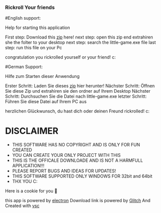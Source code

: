 ### Rickroll Your friends 


#English support:

Help for starting this application

First step: Download this [zip](https://cdn.glitch.com/f7a0954c-13ee-4cbb-a656-ebd48f5ff604%2Flittlegame.exe.zip?v=1622584976906) here! 
next step: open this zip end extrahiren she the folter to your desktop
next step: search the little-game.exe file 
last step: run this file on your Pc

congratulation you rickrolled yourself or your friend! c:



#German Support:

Hilfe zum Starten dieser Anwendung

Erster Schritt: Laden Sie dieses [zip](https://cdn.glitch.com/f7a0954c-13ee-4cbb-a656-ebd48f5ff604%2Flittlegame.exe.zip?v=1622584976906) hier herunter!
Nächster Schritt: Öffnen Sie diese Zip und extrahiren sie den ordner auf Ihrem Desktop
Nächster Schritt: Durchsuchen Sie die Datei nach little-game.exe
letzter Schritt: Führen Sie diese Datei auf Ihrem PC aus

herzlichen Glückwunsch, du hast dich oder deinen Freund rickrolled! c:


# DISCLAIMER

- THIS SOFTWARE HAS NO COPYRIGHT AND IS ONLY FOR FUN CREATED
- YOU CAN CREATE YOUR ONLY PROJECT WITH THIS
- THIS IS THE OFFICALE DOWNLOADE AND IS NOT A HARMFULL APPLICATION!!!
- PLEASE REPORT BUGS AND IDEAS FOR UPDATES!
- THIS SOFTWARE SUPPORTED ONLY WINDOWS FOR  32bit and 64bit 
- THX YOU C:

Here is a cookie for you 🍪

this app is powered by [electron](https://www.electronjs.org/)
Download link is powered by [Glitch](https://glitch.com)
And Created with [vsc](https://code.visualstudio.com/)
